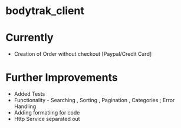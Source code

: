 # bodytrak_client

# Currently
- Creation of Order without checkout [Paypal/Credit Card]
  
# Further Improvements
- Added Tests
- Functionality - Searching , Sorting , Pagination , Categories ; Error Handling
- Adding formatiing for code
- Http Service separated out
